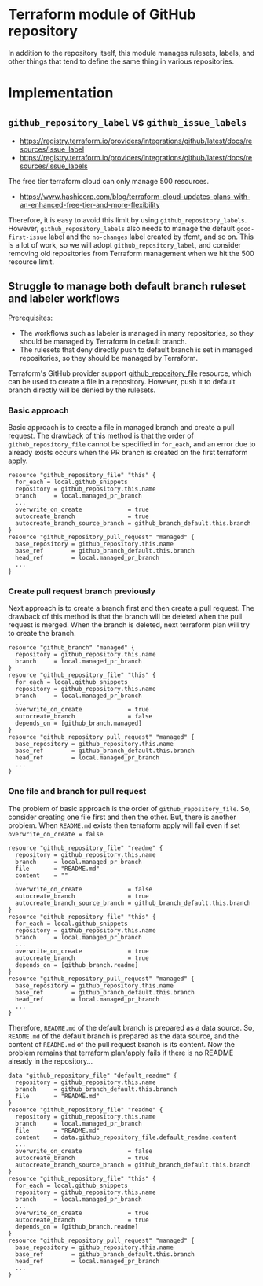 # Terraform module of GitHub repository
In addition to the repository itself, this module manages rulesets, labels, and other things that tend to define the same thing in various repositories.

# Implementation
## `github_repository_label` vs `github_issue_labels`
- https://registry.terraform.io/providers/integrations/github/latest/docs/resources/issue_label
- https://registry.terraform.io/providers/integrations/github/latest/docs/resources/issue_labels

The free tier terraform cloud can only manage 500 resources.
- https://www.hashicorp.com/blog/terraform-cloud-updates-plans-with-an-enhanced-free-tier-and-more-flexibility

Therefore, it is easy to avoid this limit by using `github_repository_labels`. However, `github_repository_labels` also needs to manage the default `good-first-issue` label and the `no-changes` label created by tfcmt, and so on. This is a lot of work, so we will adopt `github_repository_label`, and consider removing old repositories from Terraform management when we hit the 500 resource limit.

## Struggle to manage both default branch ruleset and labeler workflows
Prerequisites:
- The workflows such as labeler is managed in many repositories, so they should be managed by Terraform in default branch.
- The rulesets that deny directly push to default branch is set in managed repositories, so they should be managed by Terraform.

Terraform's GitHub provider support [github_repository_file](https://registry.terraform.io/providers/integrations/github/latest/docs/resources/repository_file) resource, which can be used to create a file in a repository. However, push it to default branch directly will be denied by the rulesets.

### Basic approach
Basic approach is to create a file in managed branch and create a pull request. The drawback of this method is that the order of `github_repository_file` cannot be specified in `for_each`, and an error due to already exists occurs when the PR branch is created on the first terraform apply.
```hcl
resource "github_repository_file" "this" {
  for_each = local.github_snippets
  repository = github_repository.this.name
  branch     = local.managed_pr_branch
  ...
  overwrite_on_create             = true
  autocreate_branch               = true
  autocreate_branch_source_branch = github_branch_default.this.branch
}
resource "github_repository_pull_request" "managed" {
  base_repository = github_repository.this.name
  base_ref        = github_branch_default.this.branch
  head_ref        = local.managed_pr_branch
  ...
}
```

### Create pull request branch previously
Next approach is to create a branch first and then create a pull request. The drawback of this method is that the branch will be deleted when the pull request is merged. When the branch is deleted, next terraform plan will try to create the branch.
```hcl
resource "github_branch" "managed" {
  repository = github_repository.this.name
  branch     = local.managed_pr_branch
}
resource "github_repository_file" "this" {
  for_each = local.github_snippets
  repository = github_repository.this.name
  branch     = local.managed_pr_branch
  ...
  overwrite_on_create             = true
  autocreate_branch               = false
  depends_on = [github_branch.managed]
}
resource "github_repository_pull_request" "managed" {
  base_repository = github_repository.this.name
  base_ref        = github_branch_default.this.branch
  head_ref        = local.managed_pr_branch
  ...
}
```

### One file and branch for pull request
The problem of basic approach is the order of `github_repository_file`. So, consider creating one file first and then the other.
But, there is another problem. When `README.md` exists then terraform apply will fail even if set `overwrite_on_create = false`.
```hcl
resource "github_repository_file" "readme" {
  repository = github_repository.this.name
  branch     = local.managed_pr_branch
  file       = "README.md"
  content    = ""
  ...
  overwrite_on_create             = false
  autocreate_branch               = true
  autocreate_branch_source_branch = github_branch_default.this.branch
}
resource "github_repository_file" "this" {
  for_each = local.github_snippets
  repository = github_repository.this.name
  branch     = local.managed_pr_branch
  ...
  overwrite_on_create             = true
  autocreate_branch               = true
  depends_on = [github_branch.readme]
}
resource "github_repository_pull_request" "managed" {
  base_repository = github_repository.this.name
  base_ref        = github_branch_default.this.branch
  head_ref        = local.managed_pr_branch
  ...
}
```

Therefore, `README.md` of the default branch is prepared as a data source. So, `README.md` of the default branch is prepared as the data source, and the content of `README.md` of the pull request branch is its content. Now the problem remains that terraform plan/apply fails if there is no README already in the repository...
```hcl
data "github_repository_file" "default_readme" {
  repository = github_repository.this.name
  branch     = github_branch_default.this.branch
  file       = "README.md"
}
resource "github_repository_file" "readme" {
  repository = github_repository.this.name
  branch     = local.managed_pr_branch
  file       = "README.md"
  content    = data.github_repository_file.default_readme.content
  ...
  overwrite_on_create             = false
  autocreate_branch               = true
  autocreate_branch_source_branch = github_branch_default.this.branch
}
resource "github_repository_file" "this" {
  for_each = local.github_snippets
  repository = github_repository.this.name
  branch     = local.managed_pr_branch
  ...
  overwrite_on_create             = true
  autocreate_branch               = true
  depends_on = [github_branch.readme]
}
resource "github_repository_pull_request" "managed" {
  base_repository = github_repository.this.name
  base_ref        = github_branch_default.this.branch
  head_ref        = local.managed_pr_branch
  ...
}
```
